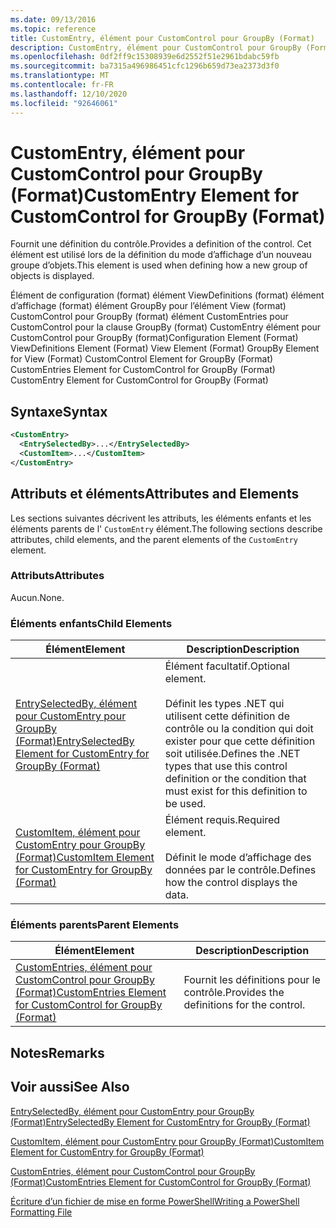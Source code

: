 ```yaml
---
ms.date: 09/13/2016
ms.topic: reference
title: CustomEntry, élément pour CustomControl pour GroupBy (Format)
description: CustomEntry, élément pour CustomControl pour GroupBy (Format)
ms.openlocfilehash: 0df2ff9c15308939e6d2552f51e2961bdabc59fb
ms.sourcegitcommit: ba7315a496986451cfc1296b659d73ea2373d3f0
ms.translationtype: MT
ms.contentlocale: fr-FR
ms.lasthandoff: 12/10/2020
ms.locfileid: "92646061"
---
```

# <a name="customentry-element-for-customcontrol-for-groupby-format"></a><span data-ttu-id="5744a-103">CustomEntry, élément pour CustomControl pour GroupBy (Format)</span><span class="sxs-lookup"><span data-stu-id="5744a-103">CustomEntry Element for CustomControl for GroupBy (Format)</span></span>

<span data-ttu-id="5744a-104">Fournit une définition du contrôle.</span><span class="sxs-lookup"><span data-stu-id="5744a-104">Provides a definition of the control.</span></span> <span data-ttu-id="5744a-105">Cet élément est utilisé lors de la définition du mode d’affichage d’un nouveau groupe d’objets.</span><span class="sxs-lookup"><span data-stu-id="5744a-105">This element is used when defining how a new group of objects is displayed.</span></span>

<span data-ttu-id="5744a-106">Élément de configuration (format) élément ViewDefinitions (format) élément d’affichage (format) élément GroupBy pour l’élément View (format) CustomControl pour GroupBy (format) élément CustomEntries pour CustomControl pour la clause GroupBy (format) CustomEntry élément pour CustomControl pour GroupBy (format)</span><span class="sxs-lookup"><span data-stu-id="5744a-106">Configuration Element (Format) ViewDefinitions Element (Format) View Element (Format) GroupBy Element for View (Format) CustomControl Element for GroupBy (Format) CustomEntries Element for CustomControl for GroupBy (Format) CustomEntry Element for CustomControl for GroupBy (Format)</span></span>

## <a name="syntax"></a><span data-ttu-id="5744a-107">Syntaxe</span><span class="sxs-lookup"><span data-stu-id="5744a-107">Syntax</span></span>

```xml
<CustomEntry>
  <EntrySelectedBy>...</EntrySelectedBy>
  <CustomItem>...</CustomItem>
</CustomEntry>
```

## <a name="attributes-and-elements"></a><span data-ttu-id="5744a-108">Attributs et éléments</span><span class="sxs-lookup"><span data-stu-id="5744a-108">Attributes and Elements</span></span>

<span data-ttu-id="5744a-109">Les sections suivantes décrivent les attributs, les éléments enfants et les éléments parents de l' `CustomEntry` élément.</span><span class="sxs-lookup"><span data-stu-id="5744a-109">The following sections describe attributes, child elements, and the parent elements of the `CustomEntry` element.</span></span>

### <a name="attributes"></a><span data-ttu-id="5744a-110">Attributs</span><span class="sxs-lookup"><span data-stu-id="5744a-110">Attributes</span></span>

<span data-ttu-id="5744a-111">Aucun.</span><span class="sxs-lookup"><span data-stu-id="5744a-111">None.</span></span>

### <a name="child-elements"></a><span data-ttu-id="5744a-112">Éléments enfants</span><span class="sxs-lookup"><span data-stu-id="5744a-112">Child Elements</span></span>

|<span data-ttu-id="5744a-113">Élément</span><span class="sxs-lookup"><span data-stu-id="5744a-113">Element</span></span>|<span data-ttu-id="5744a-114">Description</span><span class="sxs-lookup"><span data-stu-id="5744a-114">Description</span></span>|
|-------------|-----------------|
|[<span data-ttu-id="5744a-115">EntrySelectedBy, élément pour CustomEntry pour GroupBy (Format)</span><span class="sxs-lookup"><span data-stu-id="5744a-115">EntrySelectedBy Element for CustomEntry for GroupBy (Format)</span></span>](./entryselectedby-element-for-customentry-for-groupby-format.md)|<span data-ttu-id="5744a-116">Élément facultatif.</span><span class="sxs-lookup"><span data-stu-id="5744a-116">Optional element.</span></span><br /><br /> <span data-ttu-id="5744a-117">Définit les types .NET qui utilisent cette définition de contrôle ou la condition qui doit exister pour que cette définition soit utilisée.</span><span class="sxs-lookup"><span data-stu-id="5744a-117">Defines the .NET types that use this control definition or the condition that must exist for this definition to be used.</span></span>|
|[<span data-ttu-id="5744a-118">CustomItem, élément pour CustomEntry pour GroupBy (Format)</span><span class="sxs-lookup"><span data-stu-id="5744a-118">CustomItem Element for CustomEntry for GroupBy (Format)</span></span>](./customitem-element-for-customentry-for-groupby-format.md)|<span data-ttu-id="5744a-119">Élément requis.</span><span class="sxs-lookup"><span data-stu-id="5744a-119">Required element.</span></span><br /><br /> <span data-ttu-id="5744a-120">Définit le mode d’affichage des données par le contrôle.</span><span class="sxs-lookup"><span data-stu-id="5744a-120">Defines how the control displays the data.</span></span>|

### <a name="parent-elements"></a><span data-ttu-id="5744a-121">Éléments parents</span><span class="sxs-lookup"><span data-stu-id="5744a-121">Parent Elements</span></span>

|<span data-ttu-id="5744a-122">Élément</span><span class="sxs-lookup"><span data-stu-id="5744a-122">Element</span></span>|<span data-ttu-id="5744a-123">Description</span><span class="sxs-lookup"><span data-stu-id="5744a-123">Description</span></span>|
|-------------|-----------------|
|[<span data-ttu-id="5744a-124">CustomEntries, élément pour CustomControl pour GroupBy (Format)</span><span class="sxs-lookup"><span data-stu-id="5744a-124">CustomEntries Element for CustomControl for GroupBy (Format)</span></span>](./customentries-element-for-customcontrol-for-groupby-format.md)|<span data-ttu-id="5744a-125">Fournit les définitions pour le contrôle.</span><span class="sxs-lookup"><span data-stu-id="5744a-125">Provides the definitions for the control.</span></span>|

## <a name="remarks"></a><span data-ttu-id="5744a-126">Notes</span><span class="sxs-lookup"><span data-stu-id="5744a-126">Remarks</span></span>

## <a name="see-also"></a><span data-ttu-id="5744a-127">Voir aussi</span><span class="sxs-lookup"><span data-stu-id="5744a-127">See Also</span></span>

[<span data-ttu-id="5744a-128">EntrySelectedBy, élément pour CustomEntry pour GroupBy (Format)</span><span class="sxs-lookup"><span data-stu-id="5744a-128">EntrySelectedBy Element for CustomEntry for GroupBy (Format)</span></span>](./entryselectedby-element-for-customentry-for-groupby-format.md)

[<span data-ttu-id="5744a-129">CustomItem, élément pour CustomEntry pour GroupBy (Format)</span><span class="sxs-lookup"><span data-stu-id="5744a-129">CustomItem Element for CustomEntry for GroupBy (Format)</span></span>](./customitem-element-for-customentry-for-groupby-format.md)

[<span data-ttu-id="5744a-130">CustomEntries, élément pour CustomControl pour GroupBy (Format)</span><span class="sxs-lookup"><span data-stu-id="5744a-130">CustomEntries Element for CustomControl for GroupBy (Format)</span></span>](./customentries-element-for-customcontrol-for-groupby-format.md)

[<span data-ttu-id="5744a-131">Écriture d’un fichier de mise en forme PowerShell</span><span class="sxs-lookup"><span data-stu-id="5744a-131">Writing a PowerShell Formatting File</span></span>](./writing-a-powershell-formatting-file.md)
